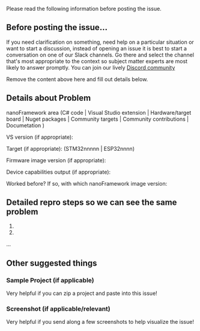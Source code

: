 Please read the following information before posting the issue.

## Before posting the issue...

If you need clarification on something, need help on a particular situation or want to start a discussion, instead of opening an issue it is best to start a conversation on one of our Slack channels. 
Go there and select the channel that's most appropriate to the context so subject matter experts are most likely to answer promptly.
You can join our lively [Discord community](https://discordapp.com/invite/gCyBu8T)

Remove the content above here and fill out details below.

## Details about Problem

nanoFramework area (C# code | Visual Studio extension | Hardware/target board | Nuget packages | Community targets | Community contributions | Documetation )

VS version (if appropriate):

Target (if appropriate): (STM32nnnnn | ESP32nnnn)

Firmware image version (if appropriate):

Device capabilities output (if appropriate):

Worked before? If so, with which nanoFramework image version:

## Detailed repro steps so we can see the same problem

1.

2.

...

## Other suggested things

### Sample Project (if applicable)

Very helpful if you can zip a project and paste into this issue!

### Screenshot (if applicable/relevant)

Very helpful if you send along a few screenshots to help visualize the issue!
